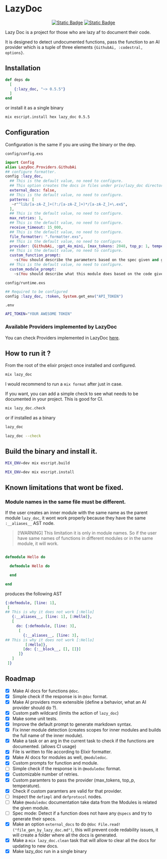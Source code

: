 # LazyDoc

<p align='center'>
<a href="https://pxp9.github.io/lazy-doc/"><img alt="Static Badge" src="https://img.shields.io/badge/GitHub%20Pages-222222?style=for-the-badge&logo=github&logoColor=white&label=Read%20the%20article!&link=https%3A%2F%2Fpxp9.github.io%2Flazy-doc"></a>
<a href="https://elixirforum.com/t/lazydoc-detect-undocumented-functions-and-pass-the-function-to-an-ai-provider-to-document-it/69818"><img alt="Static Badge" src="https://img.shields.io/badge/elixir-%25234B275F.svg?style=for-the-badge&logo=elixir&logoColor=white&label=Read%20the%20post!&color=purple&link=https%3A%2F%2Felixirforum.com%2Ft%2Flazydoc-detect-undocumented-functions-and-pass-the-function-to-an-ai-provider-to-document-it%2F69818"></a>
</p>

Lazy Doc is a project for those who are lazy af to document their code.

It is designed to detect undocumented functions, pass the function to an AI
provider which is a tuple of three elements `{GithubAi, :codestral, options}`.

## Installation

``` elixir
def deps do
  [
    {:lazy_doc, "~> 0.5.5"}
  ]
end
```

or install it as a single binary

``` bash
mix escript.install hex lazy_doc 0.5.5
```

## Configuration

Configuration is the same if you are using the binary or the dep.

`config/config.exs`

``` elixir
import Config
alias LazyDoc.Providers.GithubAi
## configure formatter.
config :lazy_doc,
  ## This is the default value, no need to configure.
  ## This option creates the docs in files under priv/lazy_doc directory. 
  external_docs: false,
  ## This is the default value, no need to configure.
  patterns: [
   ~r"^lib/[a-zA-Z_]+(?:/[a-zA-Z_]+)*/[a-zA-Z_]+\.ex$",
  ],
  ## This is the default value, no need to configure.
  max_retries: 1,
  ## This is the default value, no need to configure.
  receive_timeout: 15_000,
  ## This is the default value, no need to configure.
  file_formatter: ".formatter.exs",
  ## This is the default value, no need to configure.
  provider: {GithubAi, :gpt_4o_mini, [max_tokens: 2048, top_p: 1, temperature: 1]},
  ## This is the default value, no need to configure.
  custom_function_prompt:
    ~s(You should describe the parameters based on the spec given and give a small description of the following function.\n\nPlease do it in the following format given as an example, important do not return the header of the function, do not return a explanation of the function, your output must be only the docs in the following format.\n\n@doc """\n\n## Parameters\n\n- transaction_id - foreign key of the Transactions table.\n## Description\n Performs a search in the database\n\n## Returns\n the Transaction corresponding to transaction_id\n\n"""\n\nFunction to document:\n),
  ## This is the default value, no need to configure.
  custom_module_prompt:
    ~s(You should describe what this module does based on the code given.\n\n Please do it in the following format given as an example, important do not return the code of the module, your output must be only the docs in the following format.\n\n@moduledoc """\n\nThe module GithubAi provides a way of communicating with Github AI API \(describes the main functionality of the module\).\n\n## Description\n\nIt implements the behavior Provider a standard way to use a provider in LazyDoc.\(gives a detailed description of what the module does\)\n"""\n\nModule to document:\n)
```

`config/runtime.exs`

``` elixir
## Required to be configured
config :lazy_doc, :token, System.get_env("API_TOKEN")
```

`.env`

``` bash
API_TOKEN="YOUR AWESOME TOKEN"
```

### Available Providers implemented by LazyDoc

You can check Providers implemented in LazyDoc
[here](https://hexdocs.pm/lazy_doc/github_ai.html).

## How to run it ?

From the root of the elixir project once installed and configured.

``` bash
mix lazy_doc
```

I would recommend to run a `mix format` after just in case.

If you want, you can add a simple check to see what needs to be documented in
your project. This is good for CI.

``` bash
mix lazy_doc.check
```

or if installed as a binary

``` bash
lazy_doc
```

``` bash
lazy_doc --check
```

## Build the binary and install it.

```bash
MIX_ENV=dev mix escript.build
```

```bash
MIX_ENV=dev mix escript.install
```

## Known limitations that wont be fixed.

### Module names in the same file must be different.

If the user creates an inner module with the same name as the parent module
`lazy_doc`, it wont work properly because they have the same `:__aliases__` AST
node.

> \[\!WARNING\] This limitation it is only in module names. So if the user have
> same names of functions in different modules or in the same module, it will
> work.

``` elixir

defmodule Hello do

  defmodule Hello do

  end

end
```

produces the following AST

``` elixir
{:defmodule, [line: 1],
 [
## This is why it does not work [:Hello] 
   {:__aliases__, [line: 1], [:Hello]},
   [
     do: {:defmodule, [line: 3],
      [
        {:__aliases__, [line: 3],
## This is why it does not work [:Hello] 
         [:Hello]},
        [do: {:__block__, [], []}]
      ]}
   ]
 ]}
```

## Roadmap

- [X] Make AI docs for functions `@doc`.
- [X] Simple check if the response is in `@doc` format.
- [X] Make AI providers more extensible (define a behavior, what an AI provider
  should do ?).
- [X] Custom path wildcard (limits the action of `lazy_doc`)
- [X] Make some unit tests.
- [X] Improve the default prompt to generate markdown syntax.
- [X] Fix inner module detection (creates scopes for inner modules and builds
  the full name of the inner module).
- [X] Make a task or an arg in the current task to check if the functions are
  documented. (allows CI usage)
- [X] File is written to file according to Elixir formatter.
- [X] Make AI docs for modules as well, `@moduledoc`.
- [X] Custom prompts for function and module.
- [ ] Simple check if the response is in `@moduledoc` format.
- [X] Customizable number of retries.
- [X] Custom paramters to pass the provider (max\_tokens, top\_p, temperature).
- [X] Check if custom paramters are valid for that provider.
- [ ] Inspect the `defimpl` and `defprotocol` nodes.
- [ ] Make `@moduledoc` documentation take data from the Modules is related the
  given module.
- [ ] Spec mode: Detect if a function does not have any `@specs` and try to
  generate their specs.
- [X] Make an option `external_docs` to do `@doc
  File.read!("file_gen_by_lazy_doc.md")`, this will prevent code redability
  issues, it will create a folder where all the docs is generated.
- [X] Make a `mix lazy_doc.clean` task that will allow to clear all the docs for
  updating to new docs.
- [X] Make lazy\_doc run in a single binary
